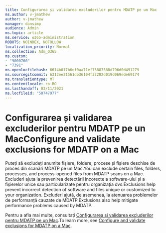 ```yaml
---
title: Configurarea și validarea excluderilor pentru MDATP pe un Mac
ms.author: v-jmathew
author: v-jmathew
manager: dansimp
audience: Admin
ms.topic: article
ms.service: o365-administration
ROBOTS: NOINDEX, NOFOLLOW
localization_priority: Normal
ms.collection: Adm_O365
ms.custom:
- "9000760"
- "7391"
ms.openlocfilehash: 6614b017b6ef0aa71ef75887588d796d0d491279
ms.sourcegitcommit: 6312ee31561db36104f32282d019d069ede69174
ms.translationtype: MT
ms.contentlocale: ro-RO
ms.lasthandoff: 03/11/2021
ms.locfileid: "50747977"
---
```

# <a name="configure-and-validate-exclusions-for-mdatp-on-a-mac"></a><span data-ttu-id="277bc-102">Configurarea și validarea excluderilor pentru MDATP pe un Mac</span><span class="sxs-lookup"><span data-stu-id="277bc-102">Configure and validate exclusions for MDATP on a Mac</span></span>

<span data-ttu-id="277bc-103">Puteți să excludeți anumite fișiere, foldere, procese și fișiere deschise de proces din scanări MDATP pe un Mac.</span><span class="sxs-lookup"><span data-stu-id="277bc-103">You can exclude certain files, folders, processes, and process-opened files from MDATP scans on a Mac.</span></span> <span data-ttu-id="277bc-104">Excluderi ajuta la prevenirea detectării incorecte a software-ului și a fișierelor unice sau particularizate pentru organizația dvs.</span><span class="sxs-lookup"><span data-stu-id="277bc-104">Exclusions help prevent incorrect detection of software and files unique or customized to your organization.</span></span> <span data-ttu-id="277bc-105">Excluderi ajută, de asemenea, la atenuarea problemelor de performanță cauzate de MDATP.</span><span class="sxs-lookup"><span data-stu-id="277bc-105">Exclusions also help mitigate performance problems caused by MDATP.</span></span>

<span data-ttu-id="277bc-106">Pentru a afla mai multe, consultați [Configurarea și validarea excluderilor pentru MDATP pe un Mac](https://go.microsoft.com/fwlink/?linkid=2144616).</span><span class="sxs-lookup"><span data-stu-id="277bc-106">To learn more, see [Configure and validate exclusions for MDATP on a Mac](https://go.microsoft.com/fwlink/?linkid=2144616).</span></span>
